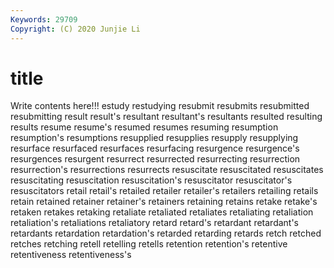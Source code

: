 ```yaml
---
Keywords: 29709
Copyright: (C) 2020 Junjie Li
---
```


# title

Write contents here!!!
estudy 
restudying 
resubmit 
resubmits 
resubmitted 
resubmitting 
result 
result's 
resultant 
resultant's
resultants 
resulted 
resulting 
results 
resume 
resume's 
resumed 
resumes 
resuming 
resumption
resumption's 
resumptions 
resupplied 
resupplies 
resupply 
resupplying 
resurface 
resurfaced 
resurfaces 
resurfacing
resurgence 
resurgence's 
resurgences 
resurgent 
resurrect 
resurrected 
resurrecting 
resurrection 
resurrection's 
resurrections
resurrects 
resuscitate 
resuscitated 
resuscitates 
resuscitating 
resuscitation 
resuscitation's 
resuscitator 
resuscitator's 
resuscitators
retail 
retail's 
retailed 
retailer 
retailer's 
retailers 
retailing 
retails 
retain 
retained
retainer 
retainer's 
retainers 
retaining 
retains 
retake 
retake's 
retaken 
retakes 
retaking
retaliate 
retaliated 
retaliates 
retaliating 
retaliation 
retaliation's 
retaliations 
retaliatory 
retard 
retard's
retardant 
retardant's 
retardants 
retardation 
retardation's 
retarded 
retarding 
retards 
retch 
retched
retches 
retching 
retell 
retelling 
retells 
retention 
retention's 
retentive 
retentiveness 
retentiveness's
